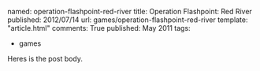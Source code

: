 named: operation-flashpoint-red-river
title: Operation Flashpoint: Red River
published: 2012/07/14
url: games/operation-flashpoint-red-river
template: "article.html"
comments: True
published: May 2011
tags:
- games

Heres is the post body.
